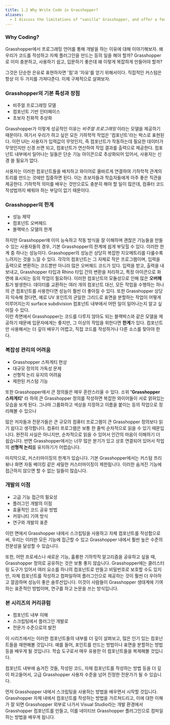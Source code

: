 ```yaml
---
title: 1.2 Why Write Code in Grasshopper?
aliases:
  - I discuss the limitations of "vanilla" Grasshopper, and offer a few reasons why custom code could be benefitial for you.
---
```

### Why Coding?
Grasshopper에서 프로그래밍 언어를 통해 개발을 하는 이유에 대해 이야기해보자. 왜 우리가 코드를 작성하고 자체 플러그인을 만드는 등의 일을 해야 할까? Grasshopper로 이미 충분하고, 사용하기 쉽고, 입문하기 좋은데 왜 이렇게 복잡하게 만들어야 할까?

그것은 단순한 은유로 표현하자면 '힘'과 '자유'를 얻기 위해서이다. 직접적인 커스텀은 항상 이 두 가지를 가져다준다. 이제 구체적으로 살펴보자.

### Grasshopper의 기본 특성과 장점
- 비주얼 프로그래밍 모델
- 컴포넌트 기반 인터페이스
- 초보자 친화적 추상화

Grasshopper가 이렇게 성공적인 이유는 *비주얼 프로그래밍* 이라는 모델을 제공하기 때문이다. 여기서 우리가 하고 싶은 모든 기하학적 작업은 '컴포넌트'라는 박스로 표현된다. 이런 UI는 사용자가 입력값이 무엇인지, 즉 컴포넌트가 작동하는데 필요한 데이터가 무엇인지만 신경 쓰면 되고, 컴포넌트가 연산하여 작업 결과를 출력으로 제공한다. 컴포넌트 내부에서 일어나는 일들은 단순 기능 아이콘으로 추상화되어 있어서, 사용자는 신경 쓸 필요가 없다.

사용자는 이러한 컴포넌트들을 배치하고 와이어로 올바르게 연결하여 기하학적 관계의 트리를 만드는 것에만 집중하면 된다. 이는 초보자들과 학습자들에게 아주 좋은 직관을 제공한다. 기하학적 의미를 배우는 것만으로도 충분히 해야 할 일이 많은데, 컴퓨터 코드 작성법까지 배워야 하는 부담이 없기 때문이다.

### Grasshopper의 한계
- 성능 제약
- 컴포넌트 오버헤드
- 블랙박스 모델의 한계

하지만 Grasshopper에 이미 능숙하고 작동 방식을 잘 이해하며 괜찮은 기능들을 만들 수 있는 사용자들의 경우, 기본 Grasshopper의 한계에 쉽게 부딪힐 수 있다. 이러한 한계 중 하나는 성능이다. Grasshopper의 성능은 상당히 복잡한 지오메트리를 다룰수록 느려지는 것을 느낄 수 있다. 각각의 컴포넌트는 그 자체로 작은 프로그램이며, 입력을 출력으로 변환하는 코드뿐만 아니라 많은 오버헤드 코드가 있다. 입력을 받고, 출력을 내보내고, Grasshopper 타입과 Rhino 타입 간의 변환을 처리하고, 특정 아이콘으로 화면에 표시되는 등의 작업이 필요하다.
이러한 컴포넌트의 모듈성으로 인해 많은 **오버헤드**가 발생한다. 데이터를 교환하는 여러 개의 컴포넌트 대신, 모든 작업을 수행하는 하나의 큰 컴포넌트를 사용한다면 성능이 훨씬 더 좋아질 수 있다. 
또한 Grasshopper 상당히 익숙해 졌다면, 예로 UV 포인트의 균일한 그리드로 표면을 분할하는 작업이 어떻게 이루어지는지 surface subdivision 컴포넌트 내부에서 어떤 일이 일어나는지 알고 싶어질 수 있다.  
이런 측면에서 Grasshopper는 코드를 다루지 않아도 되는 블랙박스와 같은 모델을 제공하기 때문에 입문자에게는 좋지만, 그 이상의 작업을 위한다면 **한계**가 있다. 컴포넌트만 사용해서는 더 깊이 배우기 어렵고, 직접 코드를 작성하거나 다른 소스를 찾아야 한다.

### 복잡성 관리의 어려움
- Grasshopper 스파게티 현상
- 대규모 정의의 가독성 문제
- 선형적 논리 유지의 어려움
- 제한된 커스텀 기능

또한 Grasshopper에서 큰 정의들은 매우 혼란스러울 수 있다. 소위 **'Grasshopper 스파게티'** 라 하여 큰 Grasshopper 정의를 작성하면 복잡한 와이어들이 서로 얽혀있는 모습을 보게 된다. 그나마 그룹화하고 색상을 지정하고 이름을 붙이는 등의 작업으로 정리해볼 수 있으나 

많은 저자들과 전문가들은 큰 규모의 컴퓨터 프로그램이 큰 Grasshopper 정의보다 읽기 쉽다고 생각합니다. 컴퓨터 프로그램은 보통 한 줄씩 순차적으로 읽을 수 있기 때문입니다. 완전히 사실은 아니지만, 순차적으로 읽을 수 있어서 인간의 마음이 이해하기 더 쉽습니다. 반면 Grasshopper에서는 너무 많은 분기가 있고 상호 연결되어 있어서 작업의 **선형적 논리**를 유지하기가 어렵습니다.

마지막으로, 커스터마이징의 한계가 있습니다. 기본 Grasshopper에서는 커스텀 프리뷰나 화면 자동 베이킹 같은 세밀한 커스터마이징이 제한됩니다. 이러한 숨겨진 기능에 접근하지 않으면 할 수 없는 일들이 많습니다.

### 개발의 이점
- 고급 기능 접근의 필요성
- 플러그인 개발의 이점
- 효율적인 코드 공유 방법
- 커뮤니티 기여 방식
- 연구와 개발의 표준

이런 면에서 Grasshopper 내에서 스크립팅을 사용하고 자체 컴포넌트를 작성함으로써, 우리는 이러한 모든 기능에 접근할 수 있고 Grasshopper 내에서 훨씬 높은 수준의 전문성을 달성할 수 있습니다.

또한, 어떤 프로세스나 새로운 기능, 훌륭한 기하학적 알고리즘을 공유하고 싶을 때, Grasshopper 정의로 공유하는 것은 보통 좋지 않습니다. Grasshopper에는 클러스터링 도구가 있어서 여러 요소를 하나의 컴포넌트로 만들고 비밀번호로 보호할 수도 있지만, 자체 컴포넌트를 작성하고 컴파일하여 플러그인으로 제공하는 것이 훨씬 더 우아하고 깔끔하며 성능이 좋은 솔루션입니다. 이것이 사람들이 Grasshopper 생태계에 기여하는 표준적인 방법이며, 연구를 하고 논문을 쓰는 방식입니다.

### 본 시리즈의 커리큐럼
- 컴포넌트 내부 이해
- 스크립팅에서 플러그인 개발로
- 전문가 수준으로의 발전

이 시리즈에서는 이러한 컴포넌트들의 내부를 더 깊이 살펴보고, 많은 인기 있는 컴포넌트들을 재현해볼 것입니다. 예를 들어, 포인트를 만드는 방법이나 표면을 분할하는 방법 등을 배우게 될 것입니다. 학습 도구로서 매우 유용한 이 컴포넌트들을 복제해볼 것입니다.

컴포넌트 내부에 숨겨진 것들, 작성된 코드, 자체 컴포넌트를 작성하는 방법 등을 더 깊이 파고들어서, 고급 Grasshopper 사용자 수준을 넘어 진정한 전문가가 될 수 있습니다.

먼저 Grasshopper 내에서 스크립팅을 사용하는 방법을 배우면서 시작할 것입니다. Grasshopper 자체 내에서 컴포넌트를 작성하는 방법을 가르쳐드리고, 이에 대한 이해가 잘 되면 Grasshopper 외부로 나가서 Visual Studio라는 개발 환경에서 Grasshopper 컴포넌트를 만들고, 이를 네이티브 Grasshopper 플러그인으로 컴파일하는 방법을 배우게 됩니다.